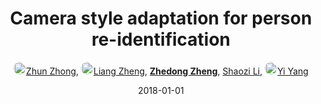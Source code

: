 ---
title: "Camera style adaptation for person re-identification"
collection: publications
permalink: /publication/Camera-s2018
date: 2018-01-01
doi: 
keywords: object re-identification,image retrieval,person re-id,person re-trieval,person search,domain adaptation,
venue: 'CVPR'
paperurl: 'https://zdzheng.xyz/files/CVPR18.pdf'
code: 'https://github.com/zhunzhong07/CamStyle'
author: '<a href="https://zdzheng.xyz/authors/Zhun-Zhong" class="author"> <img src="https://zdzheng.xyz/files/zhun-zhong.jpeg" alt="Zhun-Zhong" style="border-radius: 50%; height:20px; width:20px">Zhun Zhong</a>, <a href="https://zdzheng.xyz/authors/Liang-Zheng" class="author"> <img src="https://zdzheng.xyz/files/liang-zheng.jpeg" alt="Liang-Zheng" style="border-radius: 50%; height:20px; width:20px">Liang Zheng</a>, <strong><a href="https://zdzheng.xyz/authors/Zhedong-Zheng" class="author">Zhedong Zheng</a></strong>, <a href="https://zdzheng.xyz/authors/Shaozi-Li" class="author">Shaozi Li</a>, <a href="https://zdzheng.xyz/authors/Yi-Yang" class="author"> <img src="https://zdzheng.xyz/files/yi-yang.jpeg" alt="Yi-Yang" style="border-radius: 50%; height:20px; width:20px">Yi Yang</a>'
sqlauthor: '{"@type": "Person","name": "Zhun Zhong}, "{"@type": "Person","name": Liang Zheng}, "{"@type": "Person","name": Zhedong Zheng}, "{"@type": "Person","name": Shaozi Li}, "{"@type": "Person","name": Yi Yang}, '
citation: ' Zhun Zhong,  Liang Zheng,  Zhedong Zheng,  Shaozi Li,  Yi Yang, &quot;Camera style adaptation for person re-identification.&quot; CVPR, 2018.'
pub_year: '2018'
bib: >
    @inproceedings{zhong2018camera,<br>author = "Zhong, Zhun and Zheng, Liang and Zheng, Zhedong and Li, Shaozi and Yang, Yi",<br>title = "Camera style adaptation for person re-identification",<br>booktitle = "CVPR",<br>pages = "5157--5166",<br>code = "https://github.com/zhunzhong07/CamStyle",<br>url = "https://zdzheng.xyz/files/CVPR18.pdf",<br>year = "2018"
    }

---